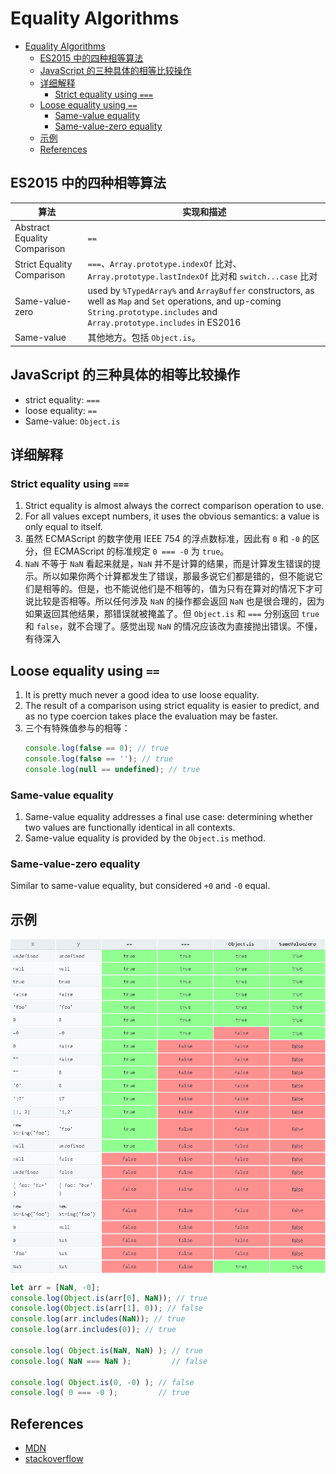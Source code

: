 # Equality Algorithms


<!-- TOC -->

- [Equality Algorithms](#equality-algorithms)
    - [ES2015 中的四种相等算法](#es2015-中的四种相等算法)
    - [JavaScript 的三种具体的相等比较操作](#javascript-的三种具体的相等比较操作)
    - [详细解释](#详细解释)
        - [Strict equality using `===`](#strict-equality-using-)
    - [Loose equality using `==`](#loose-equality-using-)
        - [Same-value equality](#same-value-equality)
        - [Same-value-zero equality](#same-value-zero-equality)
    - [示例](#示例)
    - [References](#references)

<!-- /TOC -->


## ES2015 中的四种相等算法
算法 | 实现和描述
--|--
Abstract Equality Comparison | `==`
Strict Equality Comparison | `===`、`Array.prototype.indexOf` 比对、 `Array.prototype.lastIndexOf` 比对和 `switch...case` 比对
Same-value-zero | used by `%TypedArray%` and `ArrayBuffer` constructors, as well as `Map` and `Set` operations, and up-coming `String.prototype.includes` and `Array.prototype.includes` in ES2016
Same-value | 其他地方。包括 `Object.is`。


## JavaScript 的三种具体的相等比较操作
* strict equality: `===`
* loose equality: `==`
* Same-value: `Object.is`


## 详细解释
### Strict equality using `===`
1. Strict equality is almost always the correct comparison operation to use.
2. For all values except numbers, it uses the obvious semantics: a value is only equal to itself.
3. 虽然 ECMAScript 的数字使用 IEEE 754 的浮点数标准，因此有 `0` 和 `-0` 的区分，但 ECMAScript 的标准规定 `0 === -0` 为 `true`。
4.  `NaN` 不等于 `NaN` 看起来就是，`NaN` 并不是计算的结果，而是计算发生错误的提示。所以如果你两个计算都发生了错误，那最多说它们都是错的，但不能说它们是相等的。但是，也不能说他们是不相等的，值为只有在算对的情况下才可说比较是否相等。所以任何涉及 `NaN` 的操作都会返回 `NaN` 也是很合理的，因为如果返回其他结果，那错误就被掩盖了。但 `Object.is` 和 `===` 分别返回 `true` 和 `false`，就不合理了。感觉出现 `NaN` 的情况应该改为直接抛出错误。不懂，有待深入

## Loose equality using `==`
1. It is pretty much never a good idea to use loose equality.
2. The result of a comparison using strict equality is easier to predict, and as no type coercion takes place the evaluation may be faster.
3. 三个有特殊值参与的相等：
    ```js
    console.log(false == 0); // true
    console.log(false == ''); // true
    console.log(null == undefined); // true
    ```

### Same-value equality
1. Same-value equality addresses a final use case: determining whether two values are functionally identical in all contexts.
2. Same-value equality is provided by the `Object.is` method.

### Same-value-zero equality
Similar to same-value equality, but considered `+0` and `-0` equal.


## 示例
<img src="./SamenessComparisons.png" width="800" style="display: block; margin: 5px 0 10px 0;" />

```js
let arr = [NaN, -0];
console.log(Object.is(arr[0], NaN)); // true
console.log(Object.is(arr[1], 0)); // false
console.log(arr.includes(NaN)); // true
console.log(arr.includes(0)); // true

console.log( Object.is(NaN, NaN) ); // true
console.log( NaN === NaN );         // false

console.log( Object.is(0, -0) ); // false
console.log( 0 === -0 );         // true
```


## References
* [MDN](https://developer.mozilla.org/en-US/docs/Web/JavaScript/Equality_comparisons_and_sameness)
* [stackoverflow](https://stackoverflow.com/questions/10034149/why-is-nan-not-equal-to-nan)
